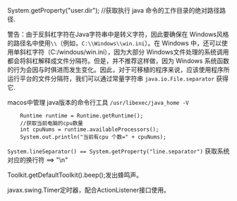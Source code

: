 System.getProperty("user.dir"); //获取执行 java 命令的工作目录的绝对路径路径.

警告：由于反斜杠字符在Java字符串中是转义字符，因此要确保在 Windows风格的路径名中使用`\\`（例如，`C:\\Windows\\win.ini`）。在 Windows 中，还可以使用单斜杠字符（C:/windous/win.ini），因为大部分 Windows文件处理的系统调用都会将斜杠解释成文件分隔符。但是，并不推荐这样做，因为 Windows 系统函数的行为会因与时俱进而发生变化。因此，对于可移植的程序来说，应该使用程序所运行平台的文件分隔符，我们可以通过常量字符串 `java.io.File.separator` 获得它.

macos中管理 java版本的命令行工具 `/usr/libexec/java_home -V`

		Runtime runtime = Runtime.getRuntime();
		//获取当前电脑的cpu数量
		int cpuNums = runtime.availableProcessors();
		System.out.println("当前有cpu 个数=" + cpuNums);

`System.lineSeparator() == System.getProperty("line.separator")` 获取系统对应的换行符 ==> "\n"

Toolkit.getDefaultToolkit().beep();发出蜂鸣声。

javax.swing.Timer定时器，配合ActionListener接口使用。